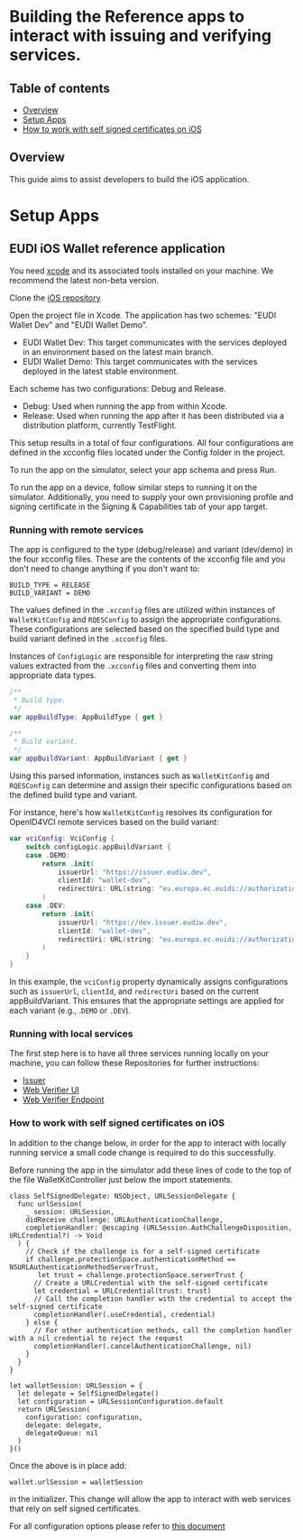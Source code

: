 # Building the Reference apps to interact with issuing and verifying services.

## Table of contents

* [Overview](#overview)
* [Setup Apps](#setup-apps)
* [How to work with self signed certificates on iOS](#how-to-work-with-self-signed-certificates-on-ios)

## Overview

This guide aims to assist developers to build the iOS application.

# Setup Apps

## EUDI iOS Wallet reference application

You need [xcode](https://xcodereleases.com/) and its associated tools installed on your machine. We recommend the latest non-beta version. 

Clone the [iOS repository](https://github.com/eu-digital-identity-wallet/eudi-app-ios-wallet-ui)

Open the project file in Xcode. The application has two schemes: "EUDI Wallet Dev" and "EUDI Wallet Demo".

- EUDI Wallet Dev: This target communicates with the services deployed in an environment based on the latest main branch.
- EUDI Wallet Demo: This target communicates with the services deployed in the latest stable environment.


Each scheme has two configurations: Debug and Release.

- Debug: Used when running the app from within Xcode.
- Release: Used when running the app after it has been distributed via a distribution platform, currently TestFlight.

This setup results in a total of four configurations. All four configurations are defined in the xcconfig files located under the Config folder in the project.

To run the app on the simulator, select your app schema and press Run.

To run the app on a device, follow similar steps to running it on the simulator. Additionally, you need to supply your own provisioning profile and signing certificate in the Signing & Capabilities tab of your app target.

### Running with remote services

The app is configured to the type (debug/release) and variant (dev/demo) in the four xcconfig files. These are the contents of the xcconfig file and you don't need to change anything if you don't want to:

```
BUILD_TYPE = RELEASE
BUILD_VARIANT = DEMO
```

The values defined in the `.xcconfig` files are utilized within instances of `WalletKitConfig` and `RQESConfig` to assign the appropriate configurations. These configurations are selected based on the specified build type and build variant defined in the `.xcconfig` files.

Instances of `ConfigLogic` are responsible for interpreting the raw string values extracted from the `.xcconfig` files and converting them into appropriate data types.

```swift
/**
 * Build type.
 */
var appBuildType: AppBuildType { get }

/**
 * Build variant.
 */
var appBuildVariant: AppBuildVariant { get }
```

Using this parsed information, instances such as `WalletKitConfig` and `RQESConfig` can determine and assign their specific configurations based on the defined build type and variant.

For instance, here's how `WalletKitConfig` resolves its configuration for OpenID4VCI remote services based on the build variant:

```swift
var vciConfig: VciConfig {
    switch configLogic.appBuildVariant {
    case .DEMO:
        return .init(
            issuerUrl: "https://issuer.eudiw.dev",
            clientId: "wallet-dev",
            redirectUri: URL(string: "eu.europa.ec.euidi://authorization")!
        )
    case .DEV:
        return .init(
            issuerUrl: "https://dev.issuer.eudiw.dev",
            clientId: "wallet-dev",
            redirectUri: URL(string: "eu.europa.ec.euidi://authorization")!
        )
    }
}
```

In this example, the `vciConfig` property dynamically assigns configurations such as `issuerUrl`, `clientId`, and `redirectUri` based on the current appBuildVariant. This ensures that the appropriate settings are applied for each variant (e.g., .`DEMO` or `.DEV`).

### Running with local services

The first step here is to have all three services running locally on your machine, 
you can follow these Repositories for further instructions:
* [Issuer](https://github.com/eu-digital-identity-wallet/eudi-srv-web-issuing-eudiw-py)
* [Web Verifier UI](https://github.com/eu-digital-identity-wallet/eudi-web-verifier)
* [Web Verifier Endpoint](https://github.com/eu-digital-identity-wallet/eudi-srv-web-verifier-endpoint-23220-4-kt)

### How to work with self signed certificates on iOS

In addition to the change below, in order for the app to interact with locally running service a small code change is required to do this successfully.

Before running the app in the simulator add these lines of code to the top of the file WalletKitController just below the import statements. 

```
class SelfSignedDelegate: NSObject, URLSessionDelegate {
  func urlSession(
    _ session: URLSession,
    didReceive challenge: URLAuthenticationChallenge,
    completionHandler: @escaping (URLSession.AuthChallengeDisposition, URLCredential?) -> Void
  ) {
    // Check if the challenge is for a self-signed certificate
    if challenge.protectionSpace.authenticationMethod == NSURLAuthenticationMethodServerTrust,
       let trust = challenge.protectionSpace.serverTrust {
      // Create a URLCredential with the self-signed certificate
      let credential = URLCredential(trust: trust)
      // Call the completion handler with the credential to accept the self-signed certificate
      completionHandler(.useCredential, credential)
    } else {
      // For other authentication methods, call the completion handler with a nil credential to reject the request
      completionHandler(.cancelAuthenticationChallenge, nil)
    }
  }
}

let walletSession: URLSession = {
  let delegate = SelfSignedDelegate()
  let configuration = URLSessionConfiguration.default
  return URLSession(
    configuration: configuration,
    delegate: delegate,
    delegateQueue: nil
  )
}()
```

Once the above is in place add:

```
wallet.urlSession = walletSession
```

in the initializer. This change will allow the app to interact with web services that rely on self signed certificates.

For all configuration options please refer to [this document](configuration.md)


